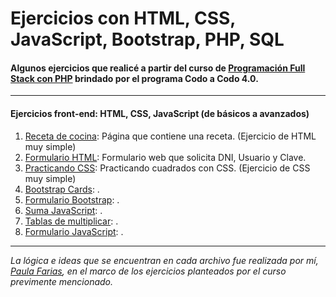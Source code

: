 # Ejercicios con HTML, CSS, JavaScript, Bootstrap, PHP, SQL

#### Algunos ejercicios que realicé a partir del curso de <a href='https://www.buenosaires.gob.ar/educacion/codo-codo' target='blank'>Programación Full Stack con PHP</a> brindado por el programa Codo a Codo 4.0.
---
#### Ejercicios front-end: HTML, CSS, JavaScript (de básicos a avanzados)

1. [Receta de cocina](receta_cocina): Página que contiene una receta. (Ejercicio de HTML muy simple)
2. [Formulario HTML](formulario_html): Formulario web que solicita DNI, Usuario y Clave.
3. [Practicando CSS](practicando_css): Practicando cuadrados con CSS. (Ejercicio de CSS muy simple)
4. [Bootstrap Cards](boostrap_cards): .
5. [Formulario Bootstrap](formulario_boostrap): .
6. [Suma JavaScript](suma_js): .
7. [Tablas de multiplicar](tablas_js): .
8. [Formulario JavaScript](formulario_js): .


---

_La lógica e ideas que se encuentran en cada archivo fue realizada por mí, [Paula Farias](https://linkedin.com/in/paulafarias), en el marco de los ejercicios planteados por el curso previmente mencionado._

